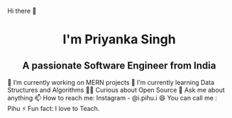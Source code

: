 
Hi there 👋 <h1 align="center">I'm Priyanka Singh</h1>

<h2 align="center">A passionate Software Engineer from India</h2>

🔭 I’m currently working on MERN projects
🌱 I’m currently learning Data Structures and Algorithms
👩‍💻  Curious about Open Source
💬 Ask me about anything
📫 How to reach me: Instagram - @i.pihu.i
😄 You can call me : Pihu
⚡ Fun fact: I love to Teach.

